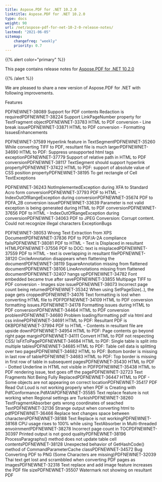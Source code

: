 ```yaml
---
title: Aspose.PDF for .NET 10.2.0
linktitle: Aspose.PDF for .NET 10.2.0
type: docs
weight: 90
url: /net/aspose-pdf-for-net-10-2-0-release-notes/
lastmod: "2021-06-05"
sitemap:
    changefreq: "weekly"
    priority: 0.7
---
```


{{% alert color="primary" %}}

This page contains release notes for [Aspose.PDF for .NET 10.2.0](https://downloads.aspose.com/pdf/net/new-releases/aspose.pdf-for-.net-10.2.0/)

{{% /alert %}}

We are pleased to share a new version of Aspose.PDF for .NET with following improvements.

Features

PDFNEWNET-38089 Support for PDF contents Redaction is requiredPDFNEWNET-38224 Support LinkPageNumber property for TextFragment objectPDFNEWNET-33783 HTML to PDF conversion - Line break issuePDFNEWNET-33871 HTML to PDF conversion - Formatting IssuesEnhancements

PDFNEWNET-37589 Hyperlink feature in TextSegmentPDFNEWNET-35260 While converting TIFF to PDF, resultant file is much largerPDFNEWNET-34690 HTML to PDF: Suppress unsupported html tags exceptionPDFNEWNET-37779 Support of relative path in HTML to PDF conversionPDFNEWNET-38117 TextSegment should support hyperlink propertyPDFNEWNET-37422 HTML to PDF: support of absolute value of CSS position propertyPDFNEWNET-38195 To get rectangle of Cell TextExceptions

PDFNEWNET-36243 NotImplementedException during XFA to Standard Acro form conversionPDFNEWNET-37793 PDF to HTML - IndexOutOfRangeException during conversionPDFNEWNET-35674 PDF to PDFA_2B conversion issuePDFNEWNET-33639 Parameter is not valid exception is being generated during HTML to PDF conversionPDFNEWNET-37656 PDF to HTML - IndexOutOfRangeException during conversionPDFNEWNET-34063 PDF to JPEG Conversion: Corrupt content. Could not recognize illegal characters ExceptionBugs

PDFNEWNET-38053 Wrong Text Extraction from XPS DocumentPDFNEWNET-37836 PDF to PDF/A-2A compliance failsPDFNEWNET-38081 PDF to HTML - Text is Displaced in resultant HTMLPDFNEWNET-37556 PDF to DOC: text is misplacedPDFNEWNET-37559 PDF to HTML - text is overlapping in resultant filePDFNEWNET-38120 CircleAnnotation disappears when flattening the documentPDFNEWNET-38119 SquareAnnotation missing from flattened documentPDFNEWNET-38106 LineAnnotations missing from flattened documentPDFNEWNET-32407 hangs upPDFNEWNET-34782 Font embedded became true after savePDFNEWNET-33855 Multipage TIFF to PDF conversion - Images size issuePDFNEWNET-38073 Incorrect page count being returnedPDFNEWNET-35342 When using SetPageSize(..), the page gets croppedPDFNEWNET-34076 Text formatting is lost when converting HTML file to PDFPDFNEWNET-34109 HTML to PDF conversion formatting issues.PDFNEWNET-34178 Formatting issues during HTML to PDF conversionPDFNEWNET-34464 HTML to PDF conversion problemPDFNEWNET-34680 Problem loading/formatting pdf via html and css inlinePDFNEWNET-34691 HTML to PDF: Resultant PDF is 0KBPDFNEWNET-37994 PDF to HTML - Contents in resultant file are upside downPDFNEWNET-34954 HTML to PDF: Page contents go beyond right page marginPDFNEWNET-34111 Convert HTML to PDF not respecting CSS/ IsFitToPagePDFNEWNET-34684 HTML to PDF: Single table is split into multiple tablesPDFNEWNET-34685 HTML to PDF: Table cell data is splitting over two pagesPDFNEWNET-34682 HTML to PDF: Bottom border is missing in last row of tablePDFNEWNET-34683 HTML to PDF: Top border is missing in first row of table in subsequent pagesPDFNEWNET-35430 HTML to PDF - Dotted Underline in HTML not visible in PDFPDFNEWNET-35438 HTML to PDF rendering issue, text goes off the pagePDFNEWNET-32723 Text Fragments Not Being Fully ReplacedPDFNEWNET-36447 HTML to PDF - Some objects are not appearing on correct locationPDFNEWNET-35417 PDF Read Out Loud is not working properly when PDF is Creating with PdfConformance.PdfA1APDFNEWNET-35585 Text replace feature is not working when Regional settings are TurkishPDFNEWNET-38260 TextFragmentAbsorber gets wrong coordinates of seached TextPDFNEWNET-32136 Strange output when converting html to pdfPDFNEWNET-36466 Replace text changes space between charactersPDFNEWNET-38188 Text Replace is not workingPDFNEWNET-38168 CPU usage rises to 100% while using TextAbsorber in Multi-threaded envoirnmentPDFNEWNET-38278 Incorrect page count in TOCPDFNEWNET-30397 Printed output is not good qualityPDFNEWNET-38196 ProcessParagraphs() method does not update table cell contentsPDFNEWNET-38128 Unexpected behavior of GetHashCode() method of CommandParameterCache classPDFNEWNET-34572 Bug Converting PDF to PNG (Some Characters are missing)PDFNEWNET-32039 Thai text get lost and scrambbled when converting PDF pages as imagesPDFNEWNET-32318 Text replace and add image feature increases the PDF file sizePDFNEWNET-35507 Watermark not showing on resultant PDF
